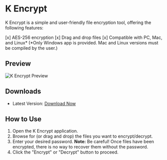 # K Encrypt
K Encrypt is a simple and user-friendly file encryption tool, offering the following features:

[x] AES-256 encryption
[x] Drag and drop files
[x] Compatible with PC, Mac, and Linux*
(*Only Windows app is provided. Mac and Linux versions must be compiled by the user.)

## Preview
![K Encrypt Preview](preview_image_link_here)

## Downloads
* Latest Version: [Download Now](download_link_here)

## How to Use
1. Open the K Encrypt application.
2. Browse for (or drag and drop) the files you want to encrypt/decrypt.
3. Enter your desired password.
   **Note:** Be careful! Once files have been encrypted, there is no way to recover them without the password.
4. Click the "Encrypt" or "Decrypt" button to proceed.